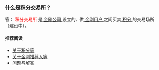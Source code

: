 ### 什么是积分交易所？
答：<font color="Red"> 积分交易所 </font>是[ 金刚公司 ](https://a2zitpro.github.io/web/金刚公司)设立的、供[ 金刚用户 ](https://a2zitpro.github.io/web/金刚用户)之间买卖[ 积分 ](https://a2zitpro.github.io/web/积分)的交易场所（建设中）。

#### 推荐阅读
- [关于积分等](https://a2zitpro.github.io/web/列表-积分及相关问题)
- [关于金刚推荐人等](https://a2zitpro.github.io/web/列表-金刚推荐人及相关问题)
- [问题与解答](https://a2zitpro.github.io/web/列表-问题与解答)
